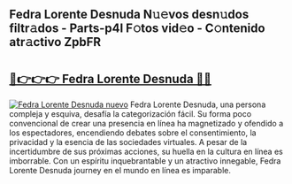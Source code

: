 ## Fedra Lorente Desnuda N𝚞𝚎vos desn𝚞dos filtr𝚊dos - Parts-p4I F𝚘tos vid𝚎o - C𝚘ntenido atr𝚊ctivo ZpbFR

# <h2><a href="http://mb0rrzy.tromn.icu/?c=Fedra+Lorente+Desnuda">🔗👉👉👉 Fedra Lorente Desnuda 🔗🔗</a></h2>

[![Fedra Lorente Desnuda nuevo](https://i.imgur.com/pEAQMta.gif)](http://mb0rrzy.tromn.icu/?c=Fedra+Lorente+Desnuda)
Fedra Lorente Desnuda, una persona compleja y esquiva, desafía la categorización fácil. Su forma poco convencional de crear una presencia en línea ha magnetizado y ofendido a los espectadores, encendiendo debates sobre el consentimiento, la privacidad y la esencia de las sociedades virtuales. A pesar de la incertidumbre de sus próximas acciones, su huella en la cultura en línea es imborrable. Con un espíritu inquebrantable y un atractivo innegable, Fedra Lorente Desnuda journey en el mundo en línea es imparable.
